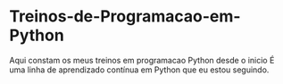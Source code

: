 # Treinos-de-Programacao-em-Python
Aqui constam os meus treinos em programacao Python desde o inicio
É uma linha de aprendizado contínua em Python que eu estou seguindo.
